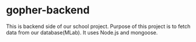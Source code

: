 # gopher-backend
This is backend side of our school project. Purpose of this project is to fetch data from our database(MLab). It uses Node.js and mongoose.
